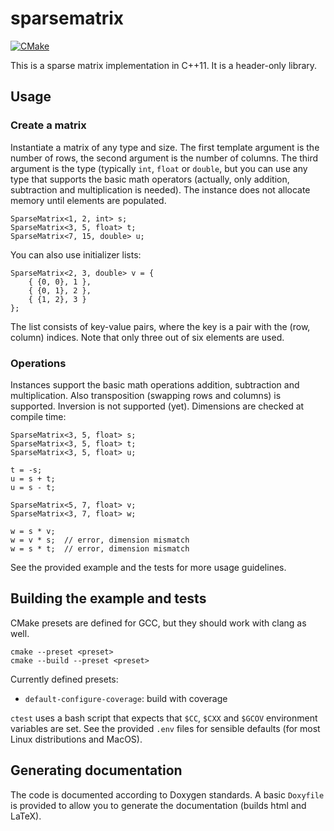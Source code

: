 # sparsematrix

[![CMake](https://github.com/lcvisser/sparsematrix/actions/workflows/cmake.yml/badge.svg)](https://github.com/lcvisser/sparsematrix/actions/workflows/cmake.yml)

This is a sparse matrix implementation in C++11. It is a header-only library.

## Usage

### Create a matrix

Instantiate a matrix of any type and size. The first template argument is the number of rows, the second argument is
the number of columns. The third argument is the type (typically `int`, `float` or `double`, but you can use any type
that supports the basic math operators (actually, only addition, subtraction and multiplication is needed). The
instance does not allocate memory until elements are populated.

```
SparseMatrix<1, 2, int> s;
SparseMatrix<3, 5, float> t;
SparseMatrix<7, 15, double> u;
```

You can also use initializer lists:

```
SparseMatrix<2, 3, double> v = {
    { {0, 0}, 1 },
    { {0, 1}, 2 },
    { {1, 2}, 3 }
};
```

The list consists of key-value pairs, where the key is a pair with the (row, column) indices. Note that only three out
of six elements are used.

### Operations

Instances support the basic math operations addition, subtraction and multiplication. Also transposition (swapping rows
and columns) is supported. Inversion is not supported (yet). Dimensions are checked at compile time:

```
SparseMatrix<3, 5, float> s;
SparseMatrix<3, 5, float> t;
SparseMatrix<3, 5, float> u;

t = -s;
u = s + t;
u = s - t;

SparseMatrix<5, 7, float> v;
SparseMatrix<3, 7, float> w;

w = s * v;
w = v * s;  // error, dimension mismatch
w = s * t;  // error, dimension mismatch
```

See the provided example and the tests for more usage guidelines.

## Building the example and tests

CMake presets are defined for GCC, but they should work with clang as well.

```
cmake --preset <preset>
cmake --build --preset <preset>
```

Currently defined presets:

 - `default-configure-coverage`: build with coverage

 `ctest` uses a bash script that expects that `$CC`, `$CXX` and `$GCOV` environment variables are set. See the provided
 `.env` files for sensible defaults (for most Linux distributions and MacOS).


## Generating documentation

The code is documented according to Doxygen standards. A basic `Doxyfile` is provided to allow you to generate the
documentation (builds html and LaTeX).
